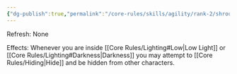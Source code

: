 ```yaml
---
{"dg-publish":true,"permalink":"/core-rules/skills/agility/rank-2/shroud-of-shadow/"}
---
```


Refresh: None

Effects:
Whenever you are inside [[Core Rules/Lighting#Low\|Low Light]] or [[Core Rules/Lighting#Darkness\|Darkness]] you may attempt to [[Core Rules/Hiding\|Hide]] and be hidden from other characters.